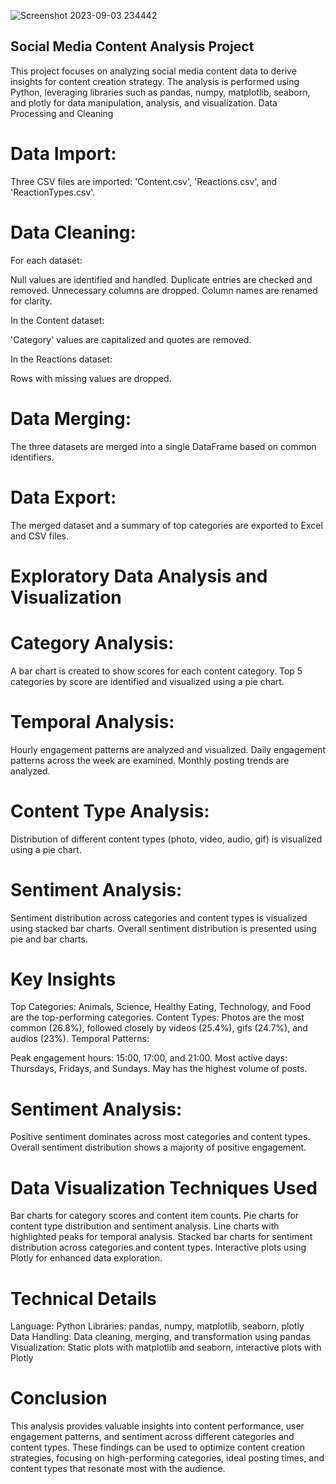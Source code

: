 
![Screenshot 2023-09-03 234442](https://github.com/user-attachments/assets/fb3e1721-4ee9-4603-ac19-ae4781448b76)

## Social Media Content Analysis Project
This project focuses on analyzing social media content data to derive insights for content creation strategy. The analysis is performed using Python, leveraging libraries such as pandas, numpy, matplotlib, seaborn, and plotly for data manipulation, analysis, and visualization.
Data Processing and Cleaning

# Data Import:

Three CSV files are imported: 'Content.csv', 'Reactions.csv', and 'ReactionTypes.csv'.


# Data Cleaning:

For each dataset:

Null values are identified and handled.
Duplicate entries are checked and removed.
Unnecessary columns are dropped.
Column names are renamed for clarity.


In the Content dataset:

'Category' values are capitalized and quotes are removed.


In the Reactions dataset:

Rows with missing values are dropped.




# Data Merging:

The three datasets are merged into a single DataFrame based on common identifiers.


# Data Export:

The merged dataset and a summary of top categories are exported to Excel and CSV files.



# Exploratory Data Analysis and Visualization

# Category Analysis:

A bar chart is created to show scores for each content category.
Top 5 categories by score are identified and visualized using a pie chart.


# Temporal Analysis:

Hourly engagement patterns are analyzed and visualized.
Daily engagement patterns across the week are examined.
Monthly posting trends are analyzed.


# Content Type Analysis:

Distribution of different content types (photo, video, audio, gif) is visualized using a pie chart.


# Sentiment Analysis:

Sentiment distribution across categories and content types is visualized using stacked bar charts.
Overall sentiment distribution is presented using pie and bar charts.



# Key Insights

Top Categories: Animals, Science, Healthy Eating, Technology, and Food are the top-performing categories.
Content Types: Photos are the most common (26.8%), followed closely by videos (25.4%), gifs (24.7%), and audios (23%).
Temporal Patterns:

Peak engagement hours: 15:00, 17:00, and 21:00.
Most active days: Thursdays, Fridays, and Sundays.
May has the highest volume of posts.


# Sentiment Analysis:

Positive sentiment dominates across most categories and content types.
Overall sentiment distribution shows a majority of positive engagement.



# Data Visualization Techniques Used

Bar charts for category scores and content item counts.
Pie charts for content type distribution and sentiment analysis.
Line charts with highlighted peaks for temporal analysis.
Stacked bar charts for sentiment distribution across categories and content types.
Interactive plots using Plotly for enhanced data exploration.

# Technical Details

Language: Python
Libraries: pandas, numpy, matplotlib, seaborn, plotly
Data Handling: Data cleaning, merging, and transformation using pandas
Visualization: Static plots with matplotlib and seaborn, interactive plots with Plotly

# Conclusion
This analysis provides valuable insights into content performance, user engagement patterns, and sentiment across different categories and content types.
These findings can be used to optimize content creation strategies, focusing on high-performing categories, ideal posting times, and content types that resonate most with the audience.
